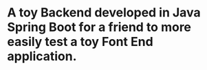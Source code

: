 # A toy Backend developed in Java Spring Boot for a friend to more easily test a toy Font End application.
